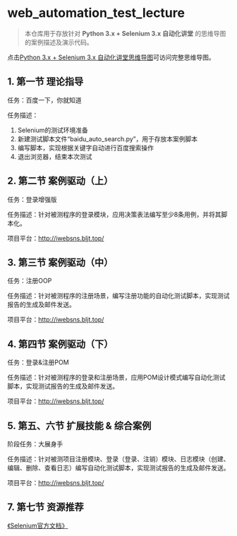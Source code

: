 # web_automation_test_lecture

> 本仓库用于存放针对 **Python 3.x + Selenium 3.x 自动化讲堂** 的思维导图的案例描述及演示代码。

点击[Python 3.x + Selenium 3.x 自动化讲堂思维导图](https://www.processon.com/view/5e5a6e4be4b0c037b607ac1a#map)可访问完整思维导图。

## 1. 第一节 理论指导

任务：百度一下，你就知道

任务描述：

1. Selenium的测试环境准备
2. 新建测试脚本文件“baidu_auto_search.py”，用于存放本案例脚本
3. 编写脚本，实现根据关键字自动进行百度搜索操作
4. 退出浏览器，结束本次测试

## 2. 第二节 案例驱动（上）

任务：登录增强版

任务描述：针对被测程序的登录模块，应用决策表法编写至少8条用例，并将其脚本化。

项目平台：http://iwebsns.bljt.top/

## 3. 第三节 案例驱动（中）

任务：注册OOP

任务描述：针对被测程序的注册场景，编写注册功能的自动化测试脚本，实现测试报告的生成及邮件发送。

项目平台：http://iwebsns.bljt.top/

## 4. 第四节 案例驱动（下）

任务：登录&注册POM

任务描述：针对被测程序的登录和注册场景，应用POM设计模式编写自动化测试脚本，实现测试报告的生成及邮件发送。

项目平台：http://iwebsns.bljt.top/

## 5. 第五、六节 扩展技能 & 综合案例

阶段任务：大展身手

任务描述：针对被测项目注册模块、登录（登录、注销）模块、日志模块（创建、编辑、删除、查看日志）编写自动化测试脚本，实现测试报告的生成及邮件发送。

项目平台：http://iwebsns.bljt.top/

## 7. 第七节 资源推荐

[《Selenium官方文档》](https://www.selenium.dev/selenium/docs/api/py/index.html)
